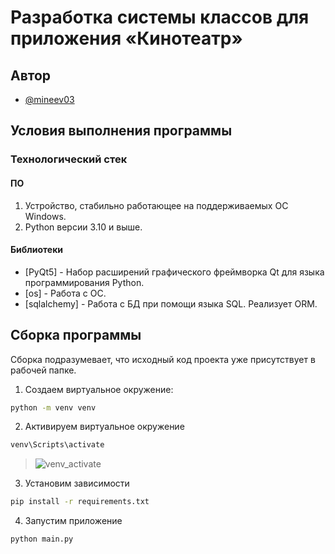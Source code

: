 # Разработка системы классов для приложения «Кинотеатр»

## Автор

- [@mineev03](https://github.com/mineev03)

## Условия выполнения программы
### Технологический стек
#### ПО
1.	Устройство, стабильно работающее на поддерживаемых ОС Windows.
2.	Python версии 3.10 и выше.

#### Библиотеки
- [PyQt5] - Набор расширений графического фреймворка Qt для языка программирования Python.
- [os] - Работа с ОС.
- [sqlalchemy] - Работа с БД при помощи языка SQL. Реализует ORM.

## Сборка программы
Сборка подразумевает, что исходный код проекта уже присутствует в рабочей папке.
1. Создаем виртуальное окружение:
``` bash
python -m venv venv
```
2. Активируем виртуальное окружение
``` bash
venv\Scripts\activate
```
> ![venv_activate](https://user-images.githubusercontent.com/75139331/174867662-3e41c1ec-aaf1-4f8e-8ba5-6df1cd6d1c39.png)
3. Установим зависимости
``` bash
pip install -r requirements.txt
```
4. Запустим приложение
``` bash
python main.py
```

